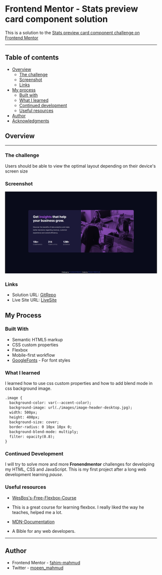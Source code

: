 # Frontend Mentor - Stats preview card component solution

This is a solution to the [Stats preview card component challenge on Frontend Mentor](https://www.frontendmentor.io/challenges/stats-preview-card-component-8JqbgoU62)

---

## Table of contents

- [Overview](#overview)
  - [The challenge](#the-challenge)
  - [Screenshot](#screenshot)
  - [Links](#links)
- [My process](#my-process)
  - [Built with](#built-with)
  - [What I learned](#what-i-learned)
  - [Continued development](#continued-development)
  - [Useful resources](#useful-resources)
- [Author](#author)
- [Acknowledgments](#acknowledgments)

## Overview

---

### The challenge

Users should be able to view the optimal layout depending on their device's screen size

### Screenshot

![Desktop-View](./screenshots/Stats-preview-card-component-Desktop.png)

### Links

- Solution URL: [GitRepo](https://github.com/moeen-mahmud/stats-preview-card-component)
- Live Site URL: [LiveSite](#)

## My Process

### Built With

- Semantic HTML5 markup
- CSS custom properties
- Flexbox
- Mobile-first workflow
- [GoogleFonts](https://fonts.google.com/) - For font styles

### What I learned

I learned how to use css custom properties and how to add blend mode in css background image.

```
.image {
  background-color: var(--accent-color);
  background-image: url(./images/image-header-desktop.jpg);
  width: 500px;
  height: 400px;
  background-size: cover;
  border-radius: 0 10px 10px 0;
  background-blend-mode: multiply;
  filter: opacity(0.8);
}
```

### Continued Development

I will try to solve more and more **Fronendmentor** challenges for developing my HTML, CSS and JavaScript. This is my first project after a long web development learning _pause_.

### Useful resources

- [WesBos's-Free-Flexbox-Course](https://flexbox.io/)
- This is a great course for learning flexbox. I really liked the way he teaches, helped me a lot.

- [MDN-Documentation](https://developer.mozilla.org/en-US/)
- A Bible for any web developers.

---

## Author

- Frontend Mentor - [fahim-mahmud](https://www.frontendmentor.io/profile/fahim-mahmud)
- Twitter - [moeen_mahmud](https://twitter.com/moeen_mahmud)
